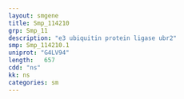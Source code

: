 ```yaml
---
layout: smgene
title: Smp_114210
grp: Smp_11
description: "e3 ubiquitin protein ligase ubr2"
smp: Smp_114210.1
uniprot: "G4LV94"
length:   657
cdd: "ns"
kk: ns
categories: sm
---
```

